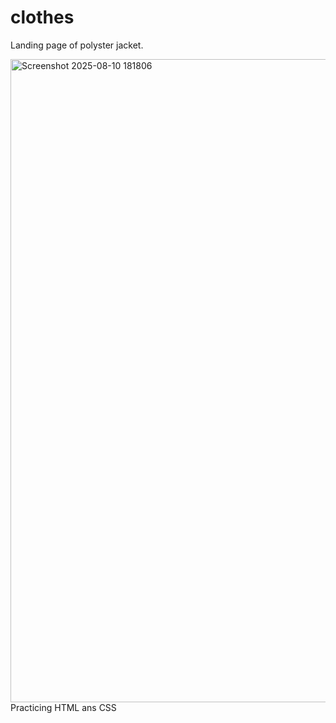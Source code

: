 # clothes
Landing page of polyster jacket.

<img width="1887" height="1029" alt="Screenshot 2025-08-10 181806" src="https://github.com/user-attachments/assets/a4a4e281-8ffc-4165-b97d-c8d4a90634e9" />

<br>
Practicing HTML ans CSS
